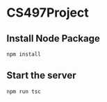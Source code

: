 # CS497Project

## Install Node Package
```
npm install
```
## Start the server
```
npm run tsc
```

